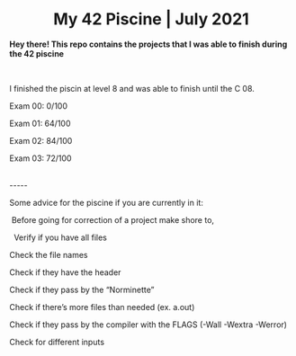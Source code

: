 <h1 align="center">
  <b>My 42 Piscine | July 2021</b>
</h1>
<p align="left">
  <b>Hey there! This repo contains the projects that I was able to finish during the 42 piscine</b>
</p>
<br>
<p>I finished the piscin at level 8 and was able to finish until the C 08.</p>
<p>Exam 00: 0/100</p>
<p>Exam 01: 64/100</p>
<p>Exam 02: 84/100</p>
<p>Exam 03: 72/100</p>
</br>
-----
<br>
<p>Some advice for the piscine if you are currently in it:</p>
<p>&nbspBefore going for correction of a project make shore to, </p>
<p>&nbsp&nbspVerify if you have all files</p>
<p>Check the file names</p>
<p>Check if they have the header</p>
<p>Check if they pass by the “Norminette”</p>
<p>Check if there’s more files than needed (ex. a.out)</p>
<p>Check if they pass by the compiler with the FLAGS (-Wall -Wextra -Werror)</p>
<p>Check for different inputs</p>
</br>
